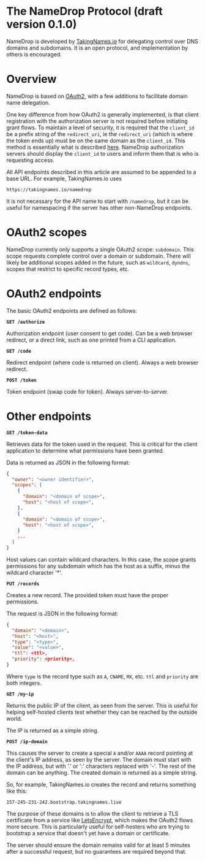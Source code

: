 # The NameDrop Protocol (draft version 0.1.0)

NameDrop is developed by [TakingNames.io][0] for delegating control over DNS
domains and subdomains. It is an open protocol, and implementation by others
is encouraged.


# Overview

NameDrop is based on [OAuth2][1], with a few additions to facilitate domain
name delegation.

One key difference from how OAuth2 is generally implemented, is that client
registration with the authorization server is not required before initiating
grant flows. To maintain a level of security, it is required that the
`client_id` be a prefix string of the `redirect_uri`, ie the `redirect_uri`
(which is where the token ends up) must be on the same domain as the
`client_id`. This method is essentially what is described [here][2]. NameDrop
authorization servers should display the `client_id` to users and inform them
that is who is requesting access.

All API endpoints described in this article are assumed to be appended to a
base URL. For example, TakingNames.io uses

`https://takingnames.io/namedrop`

It is not necessary for the API name to start with `/namedrop`, but it can
be useful for namespacing if the server has other non-NameDrop endpoints.

# OAuth2 scopes

NameDrop currently only supports a single OAuth2 scope: `subdomain`. This
scope requests complete control over a domain or subdomain. There will likely
be additional scopes added in the future, such as `wildcard`, `dyndns`, scopes
that restrict to specific record types, etc.


# OAuth2 endpoints

The basic OAuth2 endpoints are defined as follows:

**`GET /authorize`**

Authorization endpoint (user consent to get code). Can be a web browser
redirect, or a direct link, such as one printed from a CLI application.


**`GET /code`**

Redirect endpoint (where code is returned on client). Always a web browser
redirect.


**`POST /token`**

Token endpoint (swap code for token). Always server-to-server.


# Other endpoints

**`GET /token-data`**

Retrieves data for the token used in the request. This is critical for the
client application to determine what permissions have been granted.

Data is returned as JSON in the following format:

```json
{
  "owner": "<owner identifier>",
  "scopes": [
    {
      "domain": "<domain of scope>",
      "host": "<host of scope>",
    },
    {
      "domain": "<domain of scope>",
      "host": "<host of scope>",
    }
    ...
  ]
}
```

Host values can contain wildcard characters. In this case, the scope grants
permissions for any subdomain which has the host as a suffix, minus the
wildcard character '\*'.


**`PUT /records`**

Creates a new record. The provided token must have the proper permissions.

The request is JSON in the following format:

```json
{
  "domain": "<domain>",
  "host": "<host>",
  "type": "<type>",
  "value": "<value>",
  "ttl": <ttl>,
  "priority": <priority>,
}
```

Where `type` is the record type such as `A`, `CNAME`, `MX`, etc. `ttl` and
`priority` are both integers.


**`GET /my-ip`**

Returns the public IP of the client, as seen from the server. This is useful
for helping self-hosted clients test whether they can be reached by the outside
world.

The IP is returned as a simple string.


**`POST /ip-domain`**

This causes the server to create a special `A` and/or `AAAA` record pointing at
the client's IP address, as seen by the server. The domain must start with the
IP address, but with '.' or ':' characters replaced with '-'. The rest of the
domain can be anything. The created domain is returned as a simple string.

So, for example, TakingNames.io creates the record and returns something like
this:

`157-245-231-242.bootstrap.takingnames.live`

The purpose of these domains is to allow the client to retrieve a TLS
certificate from a service like [LetsEncrypt][3], which makes the OAuth2 flows
more secure. This is particularly useful for self-hosters who are trying to
bootstrap a service that doesn't yet have a domain or certificate.

The server should ensure the domain remains valid for at least 5 minutes
after a successful request, but no guarantees are required beyond that.



[0]: https://takingnames.io

[1]: https://oauth.net/2/

[2]: https://aaronparecki.com/2018/07/07/7/oauth-for-the-open-web

[3]: https://letsencrypt.org/
